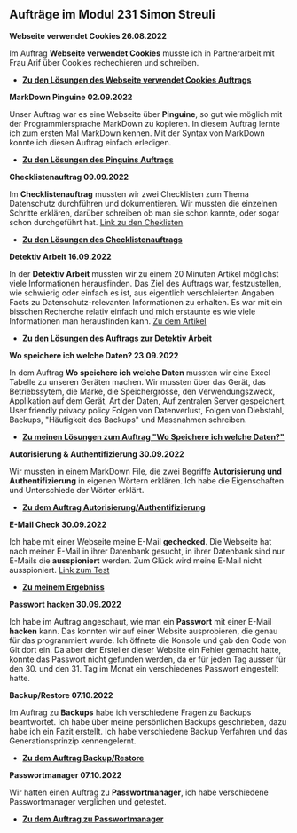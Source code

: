 ## Aufträge im Modul 231 Simon Streuli

**Webseite verwendet Cookies 26.08.2022**

Im Auftrag **Webseite verwendet Cookies** musste ich in Partnerarbeit mit Frau Arif über Cookies rechechieren und schreiben.
- [**Zu den Lösungen des Webseite verwendet Cookies Auftrags**](https://gitlab.com/simonstreuli/m231-auftrag-markdown/-/blob/main/Aufträge/M231_AP22c_Cookies_Arif_Streuli.pdf)

**MarkDown Pinguine 02.09.2022**

Unser Auftrag war es eine Webseite über **Pinguine**, so gut wie möglich mit der Programmiersprache MarkDown zu kopieren. In diesem Auftrag lernte ich zum ersten Mal MarkDown kennen. Mit der Syntax von MarkDown konnte ich diesen Auftrag einfach erledigen.
- [**Zu den Lösungen des Pinguins Auftrags**](https://gitlab.com/simonstreuli/m231-auftrag-markdown/-/blob/main/Aufträge/test.md)

**Checklistenauftrag 09.09.2022**

Im **Checklistenauftrag** mussten wir zwei Checklisten zum Thema Datenschutz durchführen und dokumentieren. Wir mussten die einzelnen Schritte erklären, darüber schreiben ob man sie schon kannte, oder sogar schon durchgeführt hat. [Link zu den Cheklisten](https://www.datenschutz.ch/meine-daten-schuetzen)  
- [**Zu den Lösungen des Checklistenauftrags**](https://gitlab.com/simonstreuli/m231-auftrag-markdown/-/blob/main/Aufträge/ChecklistenAuftrag.md)

**Detektiv Arbeit 16.09.2022**

In der **Detektiv Arbeit** mussten wir zu einem 20 Minuten Artikel möglichst viele Informationen herausfinden. Das Ziel des Auftrags war, festzustellen, wie schwierig oder einfach es ist, aus eigentlich verschleierten Angaben Facts zu Datenschutz-relevanten Informationen zu erhalten. Es war mit ein bisschen Recherche relativ einfach und mich erstaunte es wie viele Informationen man herausfinden kann. [Zu dem Artikel](https://tbzedu.sharepoint.com/sites/campus/students/it/Forms/AllItems.aspx?id=%2Fsites%2Fcampus%2Fstudents%2Fit%2F%5Fread%2Donly%2FM231%2F09%20%2D%20Ressourcen%2FDatenschutz%2FKAE%2FStalking%2DFemizid%20%2D%20%C2%ABDass%20er%20extra%20nach%20Hamburg%20fuhr%2C%20war%20ein%20krasses%20Warnsignal%C2%BB%20%2D%2020%20Minuten%2Epdf&parent=%2Fsites%2Fcampus%2Fstudents%2Fit%2F%5Fread%2Donly%2FM231%2F09%20%2D%20Ressourcen%2FDatenschutz%2FKAE&p=true&ga=1)
- [**Zu den Lösungen des Auftrags zur Detektiv Arbeit**](https://gitlab.com/simonstreuli/m231-auftrag-markdown/-/blob/main/Aufträge/AuftragDetetktivArbeit.md)

**Wo speichere ich welche Daten? 23.09.2022**

In dem Auftrag **Wo speichere ich welche Daten** mussten wir eine Excel Tabelle zu unseren Geräten machen. Wir mussten über das Gerät,	das Betriebssytem, die Marke, die Speichergrösse, den Verwendungszweck, Applikation auf dem Gerät, Art der Daten, Auf zentralen Server gespeichert, User friendly privacy policy	Folgen von Datenverlust, Folgen von Diebstahl, Backups, "Häufigkeit des Backups" und Massnahmen	schreiben.

- [**Zu meinen Lösungen zum Auftrag "Wo Speichere ich welche Daten?"**](https://gitlab.com/simonstreuli/m231-auftrag-markdown/-/blob/main/Auftr%C3%A4ge/Tabelle.xlsx)

**Autorisierung & Authentifizierung 30.09.2022**

Wir mussten in einem MarkDown File, die zwei Begriffe **Autorisierung und Authentifizierung** in eigenen Wörtern erklären. Ich habe die Eigenschaften und Unterschiede der Wörter erklärt. 
- [**Zu dem Auftrag Autorisierung/Authentifizierung**](https://gitlab.com/simonstreuli/m231-auftrag-markdown/-/blob/main/Aufträge/Authetifizierung_Autorisierung.md)

**E-Mail Check 30.09.2022**

Ich habe mit einer Webseite meine E-Mail **gechecked**. Die Webseite hat nach meiner E-Mail in ihrer Datenbank gesucht, in ihrer Datenbank sind nur E-Mails die **ausspioniert** werden. Zum Glück wird meine E-Mail nicht ausspioniert. [Link zum Test](https://sec.hpi.uni-potsdam.de/ilc/search?lang=de) 
- [**Zu meinem Ergebniss**](https://gitlab.com/simonstreuli/m231-auftrag-markdown/-/blob/main/Aufträge/images/email_check.png)

**Passwort hacken 30.09.2022** 

Ich habe im Auftrag angeschaut, wie man ein **Passwort** mit einer E-Mail **hacken** kann. Das konnten wir auf einer Website ausprobieren, die genau für das programmiert wurde. Ich öffnete die Konsole und gab den Code von Git dort ein. Da aber der Ersteller dieser Website ein Fehler gemacht hatte, konnte das Passwort nicht gefunden werden, da er für jeden Tag ausser für den 30. und den 31. Tag im Monat ein verschiedenes Passwort eingestellt hatte.

**Backup/Restore 07.10.2022**

Im Auftrag zu **Backups** habe ich verschiedene Fragen zu Backups beantwortet. Ich habe über meine persönlichen Backups geschrieben, dazu habe ich ein Fazit erstellt. Ich habe verschiedene Backup Verfahren und das Generationsprinzip kennengelernt.

- [**Zu dem Auftrag Backup/Restore**](https://gitlab.com/simonstreuli/m231-auftrag-markdown/-/blob/main/Aufträge/Backup.md)

**Passwortmanager 07.10.2022**

Wir hatten einen Auftrag zu **Passwortmanager**, ich habe verschiedene Passwortmanager verglichen und getestet.
- [**Zu dem Auftrag zu Passwortmanager**](https://gitlab.com/simonstreuli/m231-auftrag-markdown/-/blob/main/Auftr%C3%A4ge/Passwortmanager.md)


